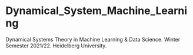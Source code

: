 # Dynamical_System_Machine_Learning
Dynamical Systems Theory in Machine Learning & Data Science. 
Winter Semester 2021/22. Heidelberg University.
